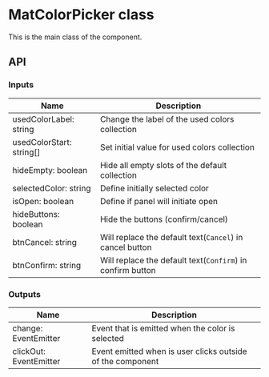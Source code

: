 # MatColorPicker class
This is the main class of the component.

## API

### Inputs
| Name | Description |
| --- | --- |
| usedColorLabel: string | Change the label of the used colors collection |
| usedColorStart: string[] | Set initial value for used colors collection |
| hideEmpty: boolean | Hide all empty slots of the default collection |
| selectedColor: string | Define initially selected color |
| isOpen: boolean | Define if panel will initiate open |
| hideButtons: boolean | Hide the buttons (confirm/cancel) |
| btnCancel: string | Will replace the default text(```Cancel```) in cancel button |
| btnConfirm: string | Will replace the default text(```Confirm```) in confirm button |

### Outputs
| Name | Description |
| --- | --- |
| change: EventEmitter | Event that is emitted when the color is selected |
| clickOut: EventEmitter | Event emitted when is user clicks outside of the component |
